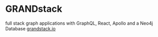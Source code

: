# GRANDstack
full stack graph applications with GraphQL, React, Apollo and a Neo4j Database
[grandstack.io](http://grandstack.io/)
